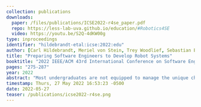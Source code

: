 ```yaml
---
collection: publications
downloads:
  paper: /files/publications/ICSE2022-r4se_paper.pdf
  repo: https://less-lab-uva.github.io/education/#Robotics4SE
  video: https://youtu.be/S2Q-4dKW00g
type: inproceedings
identifier: "hildebrandt-etal:icse:2022:edu"
author: [Carl Hildebrandt, Meriel von Stein, Trey Woodlief, Sebastian Elbaum]
title: "Preparing Software Engineers to Develop Robot Systems"
booktitle: "2022 IEEE/ACM 43rd International Conference on Software Engineering (ICSE)"
pages: "275-287"
year: 2022
abstract: "Most undergraduates are not equipped to manage the unique challenges in developing software for modern robots, despite rapid expansion of the field. We here introduce a course we have designed and delivered to better prepare students to develop software for robot systems. It emphasizes the distinctive challenges of software development for robots paired with related software engineering techniques, it provides many opportunities for experiential learning across both disciplines, and it lowers the barriers for learning how to build robotic systems. "
timestamp: Thurs, 27 May 2022 16:53:23 -0500
date: 2022-05-27
teaser: /publications/icse2022-r4se.png
---
```

